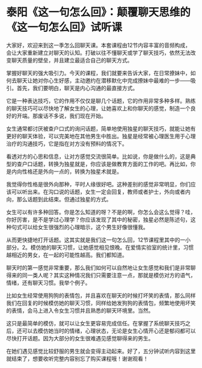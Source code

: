 # 泰阳《这一句怎么回》：颠覆聊天思维的《这一句怎么回》试听课

大家好，欢迎来到这一季怎么回聊天课。本套课程由12节内容丰富的音频构成，会让大家重新建立对聊天的认知。打破以往不懂聊天或学了聊天技巧，依然无法改变聊天质量的壁垒，并且建立最适合自己的聊天方式。

掌握好聊天的强大吸引力。今天的课程，我们就要来告诉大家，在日常撩妹中，如何去聊天让她对你心生好感，主动邀约在潜移默化中完成撩妹中最难的一步——吸引。首先，我们要明白，聊天是内心沟通的最直接方式。

它是一种表达技巧，它的作用不仅仅是聊几个话题，它的作用非常多种多样。熟练的聊天技巧可以尽快地了解女生的心理，让她喜欢上和你聊天的感觉，制造一个良好的开端。那废话不多说，我们现在开始。

女生通常都讨厌被查户口式的询问话题，简单地使用独星的聊天技巧，就能让她有更好的聊天体验，可以完美地在其他男生中胜出。独星是经常被心理医生用于心理治疗的沟通技巧，它是指在对方没有预料的情况下。

看透对方的心思和信息，让对方感觉交流很简单。比如说，你是做什么的，这是典型的查户口话题，转换为独星就是，你应该是做教育方面的工作的吧。再比如，你是内向性格还是外向一点的，转换为独星术就是。

我觉得你性格是很外向那种，平时人缘很好吧。这种差别的感觉非常明显，你们应该可以听出来。在沟口说的话题，女生一定会回复，教师或者护士，外向或者内向，那么话题到此结束。但通过独星的方式。

女生可以有许多种回答。你是怎么知道的呀？不是的啊，你怎么会这么觉得？哇，你好厉害，是不是学过心理学？你应该发现了其中的秘密，独星必然是陈述句，这种句式可以给女生很强烈的心理暗示，这个男生好像很懂我。

从而更快捷地打开话题。这其实就是我们这一句怎么回，12节课程里其中的一小部分。2。模仿她的聊天习惯，让她感觉相见恨晚。在爱情实验室的统计里，习惯越相近的男女，在一起的可能性越高。我们都知道。

聊天时的第一感觉非常重要，那么我们如何可以自然地让女生感觉和我们是非常聊得来的同一类人呢？其实这种情况我们只需要注意一点，那就是模仿对方的语气，情绪，还有聊天习惯。我举个例子。

比如女生经常使用狗狗的表情包，并且喜欢在聊天的时候打坏笑的表情，那么同样我们在回复的时候模仿她的聊天习惯，同样给她发狗狗的表情包，频繁地使用坏笑的表情，会马上进入令女生习惯并且熟悉的聊天环境里。当然。

这只是最简单的模仿，就可以让女生更容易完成信任。在掌握了系统聊天技巧之后，还可以去模仿她当时的情绪，心理状态，无论是女生心情开心还是郁闷都可以尽快打开话题。因为大部分的女生很难遇见感觉聊得来的男生。

在她们遇见感觉比较舒服的男生就会变得主动起来。好了，五分钟试听内容到这里就结束了，想要收听完整内容别忘了购买课程哦！谢谢观看！

